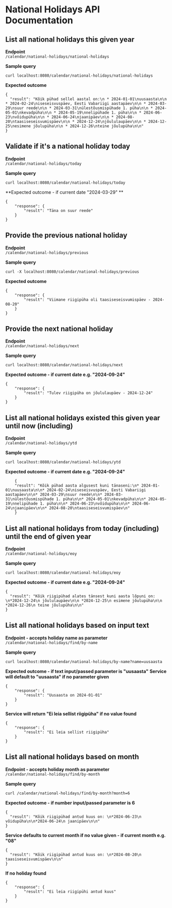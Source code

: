 # National Holidays API Documentation

## List all national holidays this given year
**Endpoint**  
`/calendar/national-holidays/national-holidays`

**Sample query**
```
curl localhost:8080/calendar/national-holidays/national-holidays
```

**Expected outcome**
```
{
  "result": "Kõik pühad sellel aastal on:\n * 2024-01-01\nuusaasta\n\n * 2024-02-24\niseseisvuspäev, Eesti Vabariigi aastapäev\n\n * 2024-03-29\nsuur reede\n\n * 2024-03-31\nülestõusmispühade 1. püha\n\n * 2024-05-01\nkevadpüha\n\n * 2024-05-19\nnelipühade 1. püha\n\n * 2024-06-23\nvõidupüha\n\n * 2024-06-24\njaanipäev\n\n * 2024-08-20\ntaasiseseisvumispäev\n\n * 2024-12-24\njõululaupäev\n\n * 2024-12-25\nesimene jõulupüha\n\n * 2024-12-26\nteine jõulupüha\n\n"
}
```

## Validate if it's a national holiday today
**Endpoint**  
`/calendar/national-holidays/today`

**Sample query**
```
curl localhost:8080/calendar/national-holidays/today
```

**Expected outcome - if current date "2024-03-29" **
```
{
    "response": {
        "result": "Täna on suur reede"
    }
}
```

## Provide the previous national holiday
**Endpoint**  
`/calendar/national-holidays/previous`

**Sample query**
```
curl -X localhost:8080/calendar/national-holidays/previous
```

**Expected outcome**
```
{
    "response": {
        "result": "Viimane riigipüha oli taasiseseisvumispäev - 2024-08-20"
    }
}
```

## Provide the next national holiday
**Endpoint**  
`/calendar/national-holidays/next`

**Sample query**
```
curl localhost:8080/calendar/national-holidays/next
```

**Expected outcome - if current date e.g. "2024-09-24"**
```
{
    "response": {
        "result": "Tulev riigipüha on jõululaupäev - 2024-12-24"
    }
}
```

## List all national holidays existed this given year until now (including)
**Endpoint**  
`/calendar/national-holidays/ytd`

**Sample query**
```
curl localhost:8080/calendar/national-holidays/ytd
```

**Expected outcome - if current date e.g. "2024-09-24"**
```
    {
    "result": "Kõik pühad aasta algusest kuni tänaseni:\n* 2024-01-01\nuusaasta\n\n* 2024-02-24\niseseisvuspäev, Eesti Vabariigi aastapäev\n\n* 2024-03-29\nsuur reede\n\n* 2024-03-31\nülestõusmispühade 1. püha\n\n* 2024-05-01\nkevadpüha\n\n* 2024-05-19\nnelipühade 1. püha\n\n* 2024-06-23\nvõidupüha\n\n* 2024-06-24\njaanipäev\n\n* 2024-08-20\ntaasiseseisvumispäev\n"
    }
```

## List all national holidays from today (including) until the end of given year
**Endpoint**  
`/calendar/national-holidays/eoy`

**Sample query**
```
curl localhost:8080/calendar/national-holidays/eoy
```

**Expected outcome - if current date e.g. "2024-09-24"**
```
{
  "result": "Kõik riigipühad alates tänsest kuni aasta lõpuni on: \n*2024-12-24\n jõululaupäev\n\n *2024-12-25\n esimene jõulupüha\n\n *2024-12-26\n teine jõulupüha\n\n"
}
```

## List all national holidays based on input text
**Endpoint - accepts holiday name as parameter**  
`/calendar/national-holidays/find/by-name`

**Sample query**
```
curl localhost:8080/calendar/national-holidays/by-name?name=uusaasta
```

**Expected outcome - if text input/passed parameter is "uusaasta"**
**Service will default to "uusaasta" if no parameter given**



```
{
    "response": {
        "result": "Uusaasta on 2024-01-01"
    }
}
```

**Service will return "Ei leia sellist riigipüha" if no value found**
```
{
    "response": {
        "result": "Ei leia sellist riigipüha"
    }
}
```

## List all national holidays based on month
**Endpoint - accepts holiday month as parameter**  
`/calendar/national-holidays/find/by-month`

**Sample query**
```
curl /calendar/national-holidays/find/by-month?month=6
```

**Expected outcome - if number input/passed parameter is 6**
```
{
  "result": "Kõik riigipühad antud kuus on: \n*2024-06-23\n võidupüha\n\n*2024-06-24\n jaanipäev\n\n"
}
```

**Service defaults to current month if no value given - if current month e.g. "08"**
```
{
  "result": "Kõik riigipühad antud kuus on: \n*2024-08-20\n taasiseseisvumispäev\n\n"
}
```

**If no holiday found**
```
{
    "response": {
        "result": "Ei leia riigipühi antud kuus"
    }
}
```